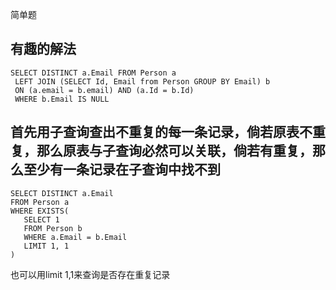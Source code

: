 简单题

有趣的解法
-----------

```mysql
SELECT DISTINCT a.Email FROM Person a
 LEFT JOIN (SELECT Id, Email from Person GROUP BY Email) b
 ON (a.email = b.email) AND (a.Id = b.Id)
 WHERE b.Email IS NULL
```

首先用子查询查出不重复的每一条记录，倘若原表不重复，那么原表与子查询必然可以关联，倘若有重复，那么至少有一条记录在子查询中找不到
------------------
```mysql
SELECT DISTINCT a.Email
FROM Person a
WHERE EXISTS(
   SELECT 1
   FROM Person b
   WHERE a.Email = b.Email
   LIMIT 1, 1
)
```

也可以用limit 1,1来查询是否存在重复记录